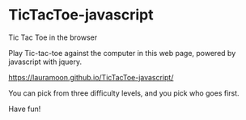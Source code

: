 # TicTacToe-javascript
Tic Tac Toe in the browser

Play Tic-tac-toe against the computer in this web page, powered by javascript with jquery.

https://lauramoon.github.io/TicTacToe-javascript/

You can pick from three difficulty levels, and you pick who goes first.

Have fun!
